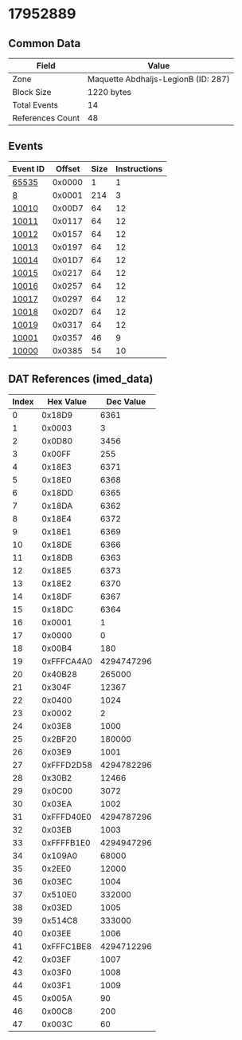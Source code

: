 # 17952889

## Common Data

| Field            | Value                               |
|------------------|-------------------------------------|
| Zone             | Maquette Abdhaljs-LegionB (ID: 287) |
| Block Size       | 1220 bytes                          |
| Total Events     | 14                                  |
| References Count | 48                                  |

## Events

| Event ID            | Offset   |   Size |   Instructions |
|---------------------|----------|--------|----------------|
| [65535](./65535.md) | 0x0000   |      1 |              1 |
| [8](./8.md)         | 0x0001   |    214 |              3 |
| [10010](./10010.md) | 0x00D7   |     64 |             12 |
| [10011](./10011.md) | 0x0117   |     64 |             12 |
| [10012](./10012.md) | 0x0157   |     64 |             12 |
| [10013](./10013.md) | 0x0197   |     64 |             12 |
| [10014](./10014.md) | 0x01D7   |     64 |             12 |
| [10015](./10015.md) | 0x0217   |     64 |             12 |
| [10016](./10016.md) | 0x0257   |     64 |             12 |
| [10017](./10017.md) | 0x0297   |     64 |             12 |
| [10018](./10018.md) | 0x02D7   |     64 |             12 |
| [10019](./10019.md) | 0x0317   |     64 |             12 |
| [10001](./10001.md) | 0x0357   |     46 |              9 |
| [10000](./10000.md) | 0x0385   |     54 |             10 |

## DAT References (imed_data)

|   Index | Hex Value   |   Dec Value |
|---------|-------------|-------------|
|       0 | 0x18D9      |        6361 |
|       1 | 0x0003      |           3 |
|       2 | 0x0D80      |        3456 |
|       3 | 0x00FF      |         255 |
|       4 | 0x18E3      |        6371 |
|       5 | 0x18E0      |        6368 |
|       6 | 0x18DD      |        6365 |
|       7 | 0x18DA      |        6362 |
|       8 | 0x18E4      |        6372 |
|       9 | 0x18E1      |        6369 |
|      10 | 0x18DE      |        6366 |
|      11 | 0x18DB      |        6363 |
|      12 | 0x18E5      |        6373 |
|      13 | 0x18E2      |        6370 |
|      14 | 0x18DF      |        6367 |
|      15 | 0x18DC      |        6364 |
|      16 | 0x0001      |           1 |
|      17 | 0x0000      |           0 |
|      18 | 0x00B4      |         180 |
|      19 | 0xFFFCA4A0  |  4294747296 |
|      20 | 0x40B28     |      265000 |
|      21 | 0x304F      |       12367 |
|      22 | 0x0400      |        1024 |
|      23 | 0x0002      |           2 |
|      24 | 0x03E8      |        1000 |
|      25 | 0x2BF20     |      180000 |
|      26 | 0x03E9      |        1001 |
|      27 | 0xFFFD2D58  |  4294782296 |
|      28 | 0x30B2      |       12466 |
|      29 | 0x0C00      |        3072 |
|      30 | 0x03EA      |        1002 |
|      31 | 0xFFFD40E0  |  4294787296 |
|      32 | 0x03EB      |        1003 |
|      33 | 0xFFFFB1E0  |  4294947296 |
|      34 | 0x109A0     |       68000 |
|      35 | 0x2EE0      |       12000 |
|      36 | 0x03EC      |        1004 |
|      37 | 0x510E0     |      332000 |
|      38 | 0x03ED      |        1005 |
|      39 | 0x514C8     |      333000 |
|      40 | 0x03EE      |        1006 |
|      41 | 0xFFFC1BE8  |  4294712296 |
|      42 | 0x03EF      |        1007 |
|      43 | 0x03F0      |        1008 |
|      44 | 0x03F1      |        1009 |
|      45 | 0x005A      |          90 |
|      46 | 0x00C8      |         200 |
|      47 | 0x003C      |          60 |
